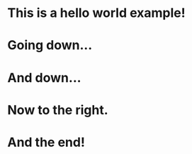 # This is a hello world example!


# Going down...


# And down...



# Now to the right.



# And the end!
